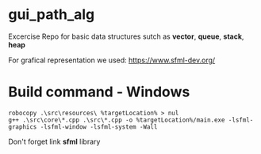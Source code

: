 # gui_path_alg

Excercise Repo for basic data structures sutch as **vector**, **queue**, **stack**, **heap**

For grafical representation we used: https://www.sfml-dev.org/

# Build command - Windows
```
robocopy .\src\resources\ %targetLocation% > nul
g++ .\src\core\*.cpp .\src\*.cpp -o %targetLocation%/main.exe -lsfml-graphics -lsfml-window -lsfml-system -Wall
```

Don't forget link **sfml** library
